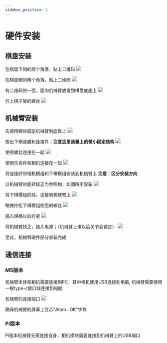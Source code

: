 ```yaml
---
sidebar_position: 2
---
```


# 硬件安装

## 棋盘安装

在棋盘下侧的两个角落，贴上二维码
![](attachment/2023-07-07-16-22-47.png)

在棋盘帽的两个角落，贴上二维码
![](attachment/2023-07-07-16-23-53.png)

有二维码的一面，面向机械臂放置到棋盘底座上
![](attachment/2023-09-13-15-37-50.png)

拧上棋子架的螺丝
![](attachment/2023-09-13-15-39-34.png)

## 机械臂安装

先使用螺丝固定机械臂到底盘上
![](attachment/2023-09-13-15-41-05.png)

取出下棋装置和连接件；**注意这里装置上的微小固定结构**
![](attachment/2023-09-13-15-41-36.png)

使用螺丝连接在一起
![](attachment/2023-09-13-15-42-44.png)

使用乐高件和相机连接在一起
![](attachment/2023-09-13-15-43-41.png)

将连接好的相机模组和下棋模组安装到机械臂上
**注意：区分安装方向**

以机械臂的旋转标志为参照物，如图所示安装
![](attachment/2023-09-13-15-44-44.png)

将下棋模组的线，连接到机械臂上
![](attachment/2023-09-13-15-45-04.png)

略微拧松下棋模组侧面的螺丝
![](attachment/2023-07-07-16-20-18.png)

插入棋桶以后拧紧
![](attachment/2023-07-07-17-23-29.png)

将机械臂扶正，接入电源；（机械臂上电以后关节会锁定）
![](attachment/2023-07-07-16-26-47.png)

至此，机械臂硬件部分安装完成

## 通信连接

### M5版本

机械臂本体和相机需要连接到PC，其中相机使用USB连接到电脑, 机械臂需要使用一根type-c接口线连接到电脑

机械臂的连接端口
![](attachment/2023-07-07-16-30-58.png)

确保机械臂的屏幕上显示"Atom : OK"字样

### Pi版本

Pi版本机械臂无需连接自身，相机模块需要连接到机械臂上的USB端口
